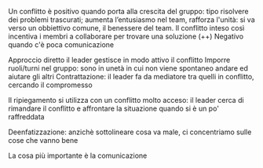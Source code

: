 Un conflitto è positivo quando porta alla crescita del gruppo: tipo risolvere dei problemi trascurati; aumenta l’entusiasmo nel team, rafforza l'unità: si va verso un obbiettivo comune, il benessere del team.
Il conflitto inteso così incentiva i membri a collaborare per trovare una soluzione (++)
Negativo quando c'è poca comunicazione

Approccio diretto il leader gestisce in modo attivo il conflitto
Imporre ruoli/turni nel gruppo: sono in unetà in cui non viene spontaneo andare ed aiutare gli altri
Contrattazione: il leader fa da mediatore tra quelli in conflitto, cercando il compromesso

Il ripiegamento si utilizza con un conflitto molto acceso: il leader cerca di rimandare il conflitto e affrontare la situazione quando si è un po' raffreddata

Deenfatizzazione: anzichè sottolineare cosa va male, ci concentriamo sulle cose che vanno bene

La cosa più importante è la comunicazione